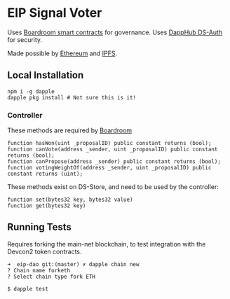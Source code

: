 # EIP Signal Voter

Uses [Boardroom smart contracts](https://github.com/boardroom-project/boardroom-contracts) for governance.
Uses [DappHub DS-Auth](https://github.com/dapphub/ds-auth) for security.

Made possible by [Ethereum](https://ethereum.org/) and [IPFS](https://ipfs.io).

## Local Installation

```
npm i -g dapple
dapple pkg install # Not sure this is it!
```

### Controller

These methods are required by [Boardroom](https://github.com/boardroom-project/boardroom-contracts/blob/master/contracts/Rules.sol)

```
function hasWon(uint _proposalID) public constant returns (bool);
function canVote(address _sender, uint _proposalID) public constant returns (bool);
function canPropose(address _sender) public constant returns (bool);
function votingWeightOf(address _sender, uint _proposalID) public constant returns (uint);
```

These methods exist on DS-Store, and need to be used by the controller:

```
function set(bytes32 key, bytes32 value)
function get(bytes32 key)
```

## Running Tests

Requires forking the main-net blockchain, to test integration with the Devcon2 token contracts.

```
➜  eip-dao git:(master) ✗ dapple chain new
? Chain name forketh
? Select chain type fork ETH

$ dapple test
```

